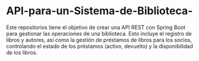 # API-para-un-Sistema-de-Biblioteca-
Este repositorios tiene el objetivo de crear una API REST con Spring Boot para gestionar las operaciones de una biblioteca. Esto incluye el registro de libros y autores, así como la gestión de préstamos de libros para los socios, controlando el estado de los préstamos (activo, devuelto) y la disponibilidad de los libros.
